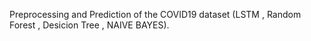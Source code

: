 Preprocessing and Prediction of the COVID19 dataset (LSTM , Random Forest , Desicion Tree , NAIVE BAYES).
